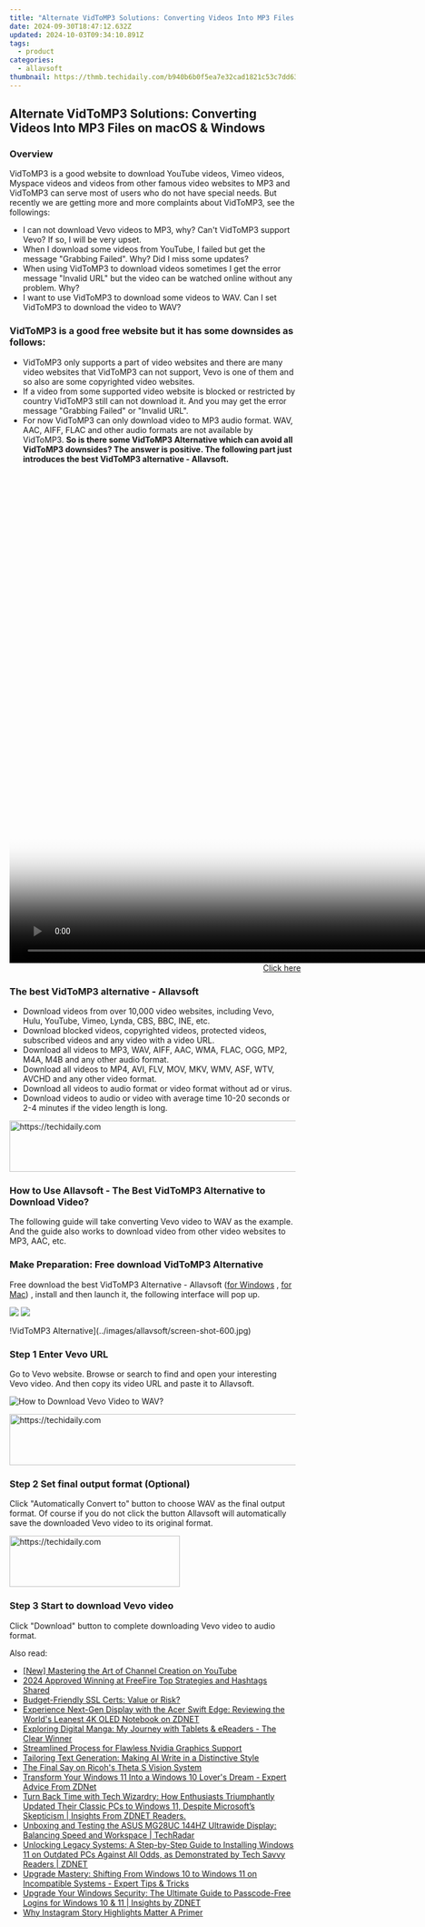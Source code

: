 ```yaml
---
title: "Alternate VidToMP3 Solutions: Converting Videos Into MP3 Files on macOS & Windows"
date: 2024-09-30T18:47:12.632Z
updated: 2024-10-03T09:34:10.891Z
tags:
  - product
categories:
  - allavsoft
thumbnail: https://thmb.techidaily.com/b940b6b0f5ea7e32cad1821c53c7dd63eece1d15c1851d2a65f8ffeb1e28c4c2.jpg
---
```


## Alternate VidToMP3 Solutions: Converting Videos Into MP3 Files on macOS & Windows

### Overview

VidToMP3 is a good website to download YouTube videos, Vimeo videos, Myspace videos and videos from other famous video websites to MP3 and VidToMP3 can serve most of users who do not have special needs. But recently we are getting more and more complaints about VidToMP3, see the followings:

* I can not download Vevo videos to MP3, why? Can't VidToMP3 support Vevo? If so, I will be very upset.
* When I download some videos from YouTube, I failed but get the message "Grabbing Failed". Why? Did I miss some updates?
* When using VidToMP3 to download videos sometimes I get the error message "Invalid URL" but the video can be watched online without any problem. Why?
* I want to use VidToMP3 to download some videos to WAV. Can I set VidToMP3 to download the video to WAV?

### VidToMP3 is a good free website but it has some downsides as follows:

* VidToMP3 only supports a part of video websites and there are many video websites that VidToMP3 can not support, Vevo is one of them and so also are some copyrighted video websites.
* If a video from some supported video website is blocked or restricted by country VidToMP3 still can not download it. And you may get the error message "Grabbing Failed" or "Invalid URL".
* For now VidToMP3 can only download video to MP3 audio format. WAV, AAC, AIFF, FLAC and other audio formats are not available by VidToMP3\. **So is there some VidToMP3 Alternative which can avoid all VidToMP3 downsides? The answer is positive. The following part just introduces the best VidToMP3 alternative - Allavsoft.**

<!-- affiliate ads begin -->
<span id="1495277">
					<video width="1536" height="864" style="cursor:pointer"
           poster="//a.impactradius-go.com/display-clicktoplayimage/1495277.png"
           onclick="if(!this.playClicked){this.play();this.setAttribute('controls',true);this.playClicked=true;}">
	   <source src="//a.impactradius-go.com/display-ad/17189-1495277">
	   <img src="//a.impactradius-go.com/display-clicktoplayimage/1495277.png" style="border: none; height: 100%; width: 100%; object-fit: contain">
	</video>
	<div style="width:960px;text-align:center"><a href="javascript:window.open(decodeURIComponent('https%3A%2F%2Ffunwhole.sjv.io%2Fc%2F5597632%2F1495277%2F17189'), '_blank');void(0);">Click here</a></div>
</span>
<img height="0" width="0" src="https://imp.pxf.io/i/5597632/1495277/17189" style="position:absolute;visibility:hidden;" border="0" />
<!-- affiliate ads end -->

### The best VidToMP3 alternative - Allavsoft

* Download videos from over 10,000 video websites, including Vevo, Hulu, YouTube, Vimeo, Lynda, CBS, BBC, INE, etc.
* Download blocked videos, copyrighted videos, protected videos, subscribed videos and any video with a video URL.
* Download all videos to MP3, WAV, AIFF, AAC, WMA, FLAC, OGG, MP2, M4A, M4B and any other audio format.
* Download all videos to MP4, AVI, FLV, MOV, MKV, WMV, ASF, WTV, AVCHD and any other video format.
* Download all videos to audio format or video format without ad or virus.
* Download videos to audio or video with average time 10-20 seconds or 2-4 minutes if the video length is long.

<!-- affiliate ads begin -->
<a href="https://appsumo.8odi.net/c/5597632/2082541/7443" target="_top" id="2082541">
  <img src="//a.impactradius-go.com/display-ad/7443-2082541" border="0" alt="https://techidaily.com" width="728" height="90"/>
</a>
<img height="0" width="0" src="https://appsumo.8odi.net/i/5597632/2082541/7443" style="position:absolute;visibility:hidden;" border="0" />
<!-- affiliate ads end -->

### How to Use Allavsoft - The Best VidToMP3 Alternative to Download Video?

The following guide will take converting Vevo video to WAV as the example. And the guide also works to download video from other video websites to MP3, AAC, etc.

### Make Preparation: Free download VidToMP3 Alternative

Free download the best VidToMP3 Alternative - Allavsoft ([for Windows](https://tools.techidaily.com/allavsoft/products/) , [for Mac](https://tools.techidaily.com/allavsoft/products/)) , install and then launch it, the following interface will pop up.

[![](https://www.allavsoft.com/how-to/../images/how-to/free-download-win.jpg)](https://tools.techidaily.com/allavsoft/products/) [![](https://www.allavsoft.com/how-to/../images/how-to/free-download-mac.jpg)](https://tools.techidaily.com/allavsoft/products/)

!VidToMP3 Alternative\](../images/allavsoft/screen-shot-600.jpg)

### Step 1 Enter Vevo URL

Go to Vevo website. Browse or search to find and open your interesting Vevo video. And then copy its video URL and paste it to Allavsoft.

![How to Download Vevo Video to WAV?](https://www.allavsoft.com/how-to/../images/how-to/download-rtmp-video/download-rtmp-video.jpg)

<!-- affiliate ads begin -->
<a href="https://aligracehair.sjv.io/c/5597632/2135405/19272" target="_top" id="2135405">
  <img src="//a.impactradius-go.com/display-ad/19272-2135405" border="0" alt="https://techidaily.com" width="728" height="90"/>
</a>
<img height="0" width="0" src="https://aligracehair.sjv.io/i/5597632/2135405/19272" style="position:absolute;visibility:hidden;" border="0" />
<!-- affiliate ads end -->

### Step 2 Set final output format (Optional)

Click "Automatically Convert to" button to choose WAV as the final output format. Of course if you do not click the button Allavsoft will automatically save the downloaded Vevo video to its original format.

<!-- affiliate ads begin -->
<a href="https://laganoo.pxf.io/c/5597632/1528685/16446" target="_top" id="1528685">
  <img src="//a.impactradius-go.com/display-ad/16446-1528685" border="0" alt="https://techidaily.com" width="300" height="90"/>
</a>
<img height="0" width="0" src="https://laganoo.pxf.io/i/5597632/1528685/16446" style="position:absolute;visibility:hidden;" border="0" />
<!-- affiliate ads end -->

### Step 3 Start to download Vevo video

Click "Download" button to complete downloading Vevo video to audio format.

<ins class="adsbygoogle"
     style="display:block"
     data-ad-format="autorelaxed"
     data-ad-client="ca-pub-7571918770474297"
     data-ad-slot="1223367746"></ins>

<ins class="adsbygoogle"
     style="display:block"
     data-ad-client="ca-pub-7571918770474297"
     data-ad-slot="8358498916"
     data-ad-format="auto"
     data-full-width-responsive="true"></ins>

<span class="atpl-alsoreadstyle">Also read:</span>
<div><ul>
<li><a href="https://facebook-video-footage.techidaily.com/new-mastering-the-art-of-channel-creation-on-youtube/"><u>[New] Mastering the Art of Channel Creation on YouTube</u></a></li>
<li><a href="https://eaxpv-info.techidaily.com/2024-approved-winning-at-freefire-top-strategies-and-hashtags-shared/"><u>2024 Approved Winning at FreeFire Top Strategies and Hashtags Shared</u></a></li>
<li><a href="https://buynow-info.techidaily.com/budget-friendly-ssl-certs-value-or-risk/"><u>Budget-Friendly SSL Certs: Value or Risk?</u></a></li>
<li><a href="https://win-info.techidaily.com/experience-next-gen-display-with-the-acer-swift-edge-reviewing-the-worlds-leanest-4k-oled-notebook-on-zdnet/"><u>Experience Next-Gen Display with the Acer Swift Edge: Reviewing the World's Leanest 4K OLED Notebook on ZDNET</u></a></li>
<li><a href="https://hardware-updates.techidaily.com/exploring-digital-manga-my-journey-with-tablets-and-ereaders-the-clear-winner/"><u>Exploring Digital Manga: My Journey with Tablets & eReaders - The Clear Winner</u></a></li>
<li><a href="https://driver-install.techidaily.com/streamlined-process-for-flawless-nvidia-graphics-support/"><u>Streamlined Process for Flawless Nvidia Graphics Support</u></a></li>
<li><a href="https://tech-revival.techidaily.com/tailoring-text-generation-making-ai-write-in-a-distinctive-style/"><u>Tailoring Text Generation: Making AI Write in a Distinctive Style</u></a></li>
<li><a href="https://extra-hints.techidaily.com/the-final-say-on-ricohs-theta-s-vision-system/"><u>The Final Say on Ricoh's Theta S Vision System</u></a></li>
<li><a href="https://win-info.techidaily.com/transform-your-windows-11-into-a-windows-10-lovers-dream-expert-advice-from-zdnet/"><u>Transform Your Windows 11 Into a Windows 10 Lover's Dream - Expert Advice From ZDNet</u></a></li>
<li><a href="https://win-info.techidaily.com/turn-back-time-with-tech-wizardry-how-enthusiasts-triumphantly-updated-their-classic-pcs-to-windows-11-despite-microsofts-skepticism-insights-from-zdnet-rea241/"><u>Turn Back Time with Tech Wizardry: How Enthusiasts Triumphantly Updated Their Classic PCs to Windows 11, Despite Microsoft’s Skepticism | Insights From ZDNET Readers.</u></a></li>
<li><a href="https://win-info.techidaily.com/unboxing-and-testing-the-asus-mg28uc-144hz-ultrawide-display-balancing-speed-and-workspace-techradar/"><u>Unboxing and Testing the ASUS MG28UC 144HZ Ultrawide Display: Balancing Speed and Workspace | TechRadar</u></a></li>
<li><a href="https://win-info.techidaily.com/unlocking-legacy-systems-a-step-by-step-guide-to-installing-windows-11-on-outdated-pcs-against-all-odds-as-demonstrated-by-tech-savvy-readers-zdnet/"><u>Unlocking Legacy Systems: A Step-by-Step Guide to Installing Windows 11 on Outdated PCs Against All Odds, as Demonstrated by Tech Savvy Readers | ZDNET</u></a></li>
<li><a href="https://win-info.techidaily.com/upgrade-mastery-shifting-from-windows-10-to-windows-11-on-incompatible-systems-expert-tips-and-tricks/"><u>Upgrade Mastery: Shifting From Windows 10 to Windows 11 on Incompatible Systems - Expert Tips & Tricks</u></a></li>
<li><a href="https://win-info.techidaily.com/upgrade-your-windows-security-the-ultimate-guide-to-passcode-free-logins-for-windows-10-and-11-insights-by-zdnet/"><u>Upgrade Your Windows Security: The Ultimate Guide to Passcode-Free Logins for Windows 10 & 11 | Insights by ZDNET</u></a></li>
<li><a href="https://instagram-video-files.techidaily.com/why-instagram-story-highlights-matter-a-primer/"><u>Why Instagram Story Highlights Matter A Primer</u></a></li>
</ul></div>

